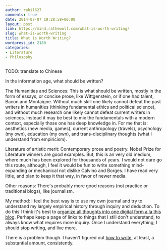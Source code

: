 ```yaml
---
author: rahil627
comments: true
date: 2014-07-07 19:28:58+00:00
layout: post
link: https://mind.rathewolf.com/what-is-worth-writing/
slug: what-is-worth-writing
title: What is Worth Writing?
wordpress_id: 2180
categories:
- Literature
- Philosophy
---
```


TODO: translate to Chinese

In the information age, what should be written?

The Humanities and Sciences:
This is what should be written, mostly in the form of essays, or concise prose, like Wittgenstein, or if one had talent, Bacon and Montaigne. Without much skill one likely cannot defeat the past writers in humanities (thinking fundamental ethics and political science), and without much research one likely cannot defeat current writers in sciences. Instead it may be best to mix the fundamentals with a modern context, especially those one has deep knowledge in. For me that is: aesthetics (new media, games), current anthropology (travels), psychology (my own), education (my own), and trans-disciplinary thoughts (what I understand from empiricism).

Literature of artistic merit:
Contemporary prose and poetry. Nobel Prize for Literature winners are good examples. But, this is an very old medium, where much has been explored for thousands of years. I would not dare go this route, although, I feel it would be fun to write something mind-expanding or mechanical not dislike Calvino and Borges. I have read very little, and plan to keep it that way, in favor of newer media.

Other reasons:
There's probably more good reasons (not practice or traditional blogs), like journalism.

My method:
I feel the best way is to use my own journal and try to understand my largely empirical history through inquiry and deduction. To do this I think it's best to [organize all thoughts into one digital form a la this blog](https://mind.rathewolf.com/the-purpose-of-a-blog-a-medium-for-essays-and-self-assessments). Perhaps keep a page of links to things that I still don't understand, to always know what requires more inquiry. Once I understand everything, I should stop writing, and live more.

There is a problem though. I haven't figured out [how to write](how-and-when-to-write-and-the-impossibility-of-a-solitary-life), at least, a substantial amount, consistently.
